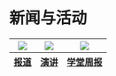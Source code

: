 <html>
<head>

</head>

<body>
<h1>新闻与活动</h1>
<table>
    <thead>
        <tr>
           <th><img src="https://zhanbei521.github.io/3.jpg"> </th>
           <th><img src="https://zhanbei521.github.io/2.jpg"></th>
           <th><img src="https://zhanbei521.github.io/1.jpg"></th>
            <style>
                https://zhanbei521.github.io/3.jpg {width：300xp;height:100px}
                </style>   
      </thead>
    <thead>
        <tr>
           <th><a href="">报道</a></th>
           <th><a href="">演讲</a></th>
           <th><a href="">学堂周报</a></th>
        </tr>
    </thead>
</table>


<p id="hahahaha">
</p>

    
</body>

</html>
